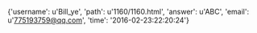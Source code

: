 {'username': u'Bill_ye', 'path': u'1160/1160.html', 'answer': u'ABC', 'email': u'775193759@qq.com', 'time': '2016-02-23:22:20:24'}
